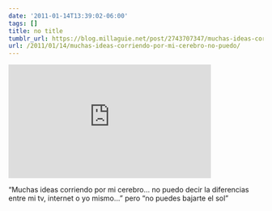 ```yaml
---
date: '2011-01-14T13:39:02-06:00'
tags: []
title: no title
tumblr_url: https://blog.millaguie.net/post/2743707347/muchas-ideas-corriendo-por-mi-cerebro-no-puedo
url: /2011/01/14/muchas-ideas-corriendo-por-mi-cerebro-no-puedo/
---
```


<iframe width="400" height="225" id="youtube_iframe" src="https://www.youtube.com/embed/QKijCR_f6TQ?feature=oembed&amp;enablejsapi=1&amp;origin=https://safe.txmblr.com&amp;wmode=opaque" frameborder="0" allow="accelerometer; autoplay; clipboard-write; encrypted-media; gyroscope; picture-in-picture; web-share" allowfullscreen title="Asian Dub Foundation 'A History of Now' Official Video"></iframe>  

“Muchas ideas corriendo por mi cerebro… no puedo decir la diferencias entre mi tv, internet o yo mismo…” pero “no puedes bajarte el sol”
